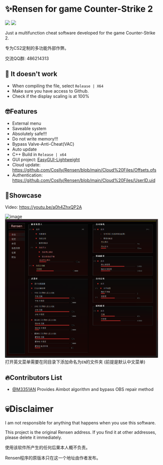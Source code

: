 # ✨Rensen for game Counter-Strike 2
</h1>
<a href="https://store.steampowered.com/app/730/CounterStrike_2"><img src="https://img.shields.io/badge/Game-CS2-red.svg?style=flat&logo=data:image/svg%2bxml;base64,PHN2ZyB4bWxucz0iaHR0cDovL3d3dy53My5vcmcvMjAwMC9zdmciIHZlcnNpb249IjEiIHdpZHRoPSI2MDAiIGhlaWdodD0iNjAwIj48cGF0aCBkPSJNMTI5IDExMWMtNTUgNC05MyA2Ni05MyA3OEwwIDM5OGMtMiA3MCAzNiA5MiA2OSA5MWgxYzc5IDAgODctNTcgMTMwLTEyOGgyMDFjNDMgNzEgNTAgMTI4IDEyOSAxMjhoMWMzMyAxIDcxLTIxIDY5LTkxbC0zNi0yMDljMC0xMi00MC03OC05OC03OGgtMTBjLTYzIDAtOTIgMzUtOTIgNDJIMjM2YzAtNy0yOS00Mi05Mi00MmgtMTV6IiBmaWxsPSIjZmZmIi8+PC9zdmc+"></a>
<a href="https://en.wikipedia.org/wiki/C%2B%2B"><img src="https://img.shields.io/badge/build-C++-blue?style=flat&label=Language&logo=visualstudio&logoColor=%231082c3"></a>
</p>
Just a multifunction cheat software developed for the game Counter-Strike 2.

专为CS2定制的多功能外部作弊。

交流QQ群: 486214313
## 🙁 It doesn't work
- When compiling the file, select `Release | X64`
- Make sure you have access to Github.
- Check if the display scaling is at 100%
## 🤓Features
- External menu
- Saveable system
- Absolutely safe!!!
- Do not write memory!!!
- Bypass Valve-Anti-Cheat(VAC)
- Auto update
- C++ Build in `Release | x64`
- GUI project: [EasyGUI-Lightweight](https://github.com/Coslly/EasyGUI-Lightweight.git)
- Cloud update: https://github.com/Coslly/Rensen/blob/main/Cloud%20Files/Offsets.ofs
- Authentication: https://github.com/Coslly/Rensen/blob/main/Cloud%20Files/UserID.uid
## 🤩Showcase
Video: https://youtu.be/a0h4ZhxQP2A

![image](https://github.com/Coslly/Rensen/blob/main/Cloud%20Files/ShowImage.png?raw=true)
![image](https://github.com/Coslly/Rensen/blob/main/Cloud%20Files/ShowImage_CN.png?raw=true)
打开英文菜单需要在同目录下添加命名为`EN`的文件夹 (前提是默认中文菜单)
## 🔥Contributors List
- [@M3351AN](https://github.com/M3351AN)
Provides Aimbot algorithm and bypass OBS repair method
# 💀Disclaimer
I am not responsible for anything that happens when you use this software.

This project is the original Rensen address. If you find it at other addresses, please delete it immediately.

使用该软件所产生的任何后果本人概不负责。

Rensen程序的原版本只在这一个地址由作者发布。
